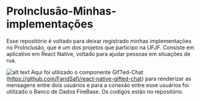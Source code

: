# ProInclusão-Minhas-implementações
Esse repositório é voltado para deixar registrado minhas implementações no ProInclusão, que é um dos projetos que participo na UFJF. Consiste em aplicativo em React Native, voltado para ajudar pessoas em situações de rua. 

![alt text](https://raw.githubusercontent.com/MarcosMateusOS/ProInclusao-Minhas-implementacoes/main/Hnet-image.gif)
Aqui foi utilizado o componente GifTed-Chat (https://github.com/FaridSafi/react-native-gifted-chat) para renderizar as mensagens entre dois usuários e para a conexão entre esse usuários foi utilizado o Banco de Dados FireBase.
Os codigos estão no repositório.
